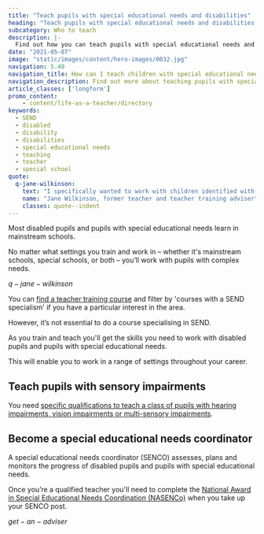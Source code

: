 ```yaml
---
title: "Teach pupils with special educational needs and disabilities"
heading: "Teach pupils with special educational needs and disabilities (SEND)"
subcategory: Who to teach
description: |-
  Find out how you can teach pupils with special educational needs and disabilities and how to become a special educational needs coordinator (SENCO).
date: "2021-05-07"
image: "static/images/content/hero-images/0032.jpg"
navigation: 5.40
navigation_title: How can I teach children with special educational needs?
navigation_description: Find out more about teaching pupils with special educational needs and disabilities.
article_classes: ['longform']
promo_content:
    - content/life-as-a-teacher/directory
keywords:
  - SEND
  - disabled
  - disability  
  - disabilities
  - special educational needs
  - teaching
  - teacher
  - special school
quote:
  q-jane-wilkinson:
    text: "I specifically wanted to work with children identified with Special Educational Needs and Disabilities (SEND). I was fortunate to find a teacher training course provider that was able to allow me to practice in a mainstream school that also hosted a hearing impairment unit. And another school that offered support for children with a variety of learning needs. They were great at teaching me and letting me practice my classroom management skills early on. I was able to research and understand ways to differentiate resources for children who were on the autistic spectrum. And I was able to create and implement a scheme of work to reflect on and evaluate for later use once qualified."
    name: "Jane Wilkinson, former teacher and teacher training adviser"
    classes: quote--indent
---
```

Most disabled pupils and pupils with special educational needs learn in mainstream schools.

No matter what settings you train and work in – whether it's mainstream schools, special schools, or both – you’ll work with pupils with complex needs.

$q-jane-wilkinson$

You can [find a teacher training course](https://www.find-postgraduate-teacher-training.service.gov.uk/) and filter by 'courses with a SEND specialism' if you have a particular interest in the area.

However, it’s not essential to do a course specialising in SEND.

As you train and teach you'll get the skills you need to work with disabled pupils and pupils with special educational needs.

This will enable you to work in a range of settings throughout your career.

## Teach pupils with sensory impairments

You need [specific qualifications to teach a class of pupils with hearing impairments, vision impairments or multi-sensory impairments](https://www.gov.uk/guidance/mandatory-qualifications-specialist-teachers).

## Become a special educational needs coordinator

A special educational needs coordinator (SENCO) assesses, plans and monitors the progress of disabled pupils and pupils with special educational needs.

Once you’re a qualified teacher you'll need to complete the [National Award in Special Educational Needs Coordination (NASENCo)](https://nasen.org.uk/page/nasenco) when you take up your SENCO post.

$get-an-adviser$
